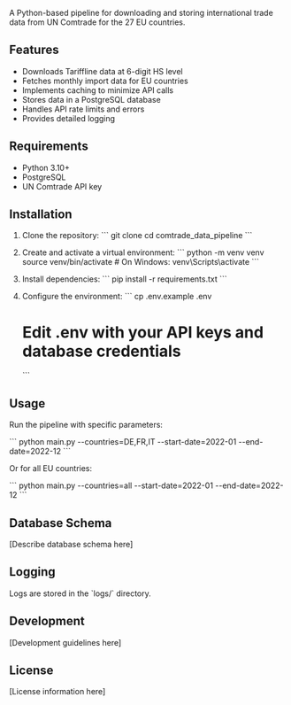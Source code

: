 A Python-based pipeline for downloading and storing international trade data from UN Comtrade for the 27 EU countries.

## Features

- Downloads Tariffline data at 6-digit HS level
- Fetches monthly import data for EU countries
- Implements caching to minimize API calls
- Stores data in a PostgreSQL database
- Handles API rate limits and errors
- Provides detailed logging

## Requirements

- Python 3.10+
- PostgreSQL
- UN Comtrade API key

## Installation

1. Clone the repository:
   \`\`\`
   git clone <repository-url>
   cd comtrade_data_pipeline
   \`\`\`

2. Create and activate a virtual environment:
   \`\`\`
   python -m venv venv
   source venv/bin/activate  # On Windows: venv\\Scripts\\activate
   \`\`\`

3. Install dependencies:
   \`\`\`
   pip install -r requirements.txt
   \`\`\`

4. Configure the environment:
   \`\`\`
   cp .env.example .env
   # Edit .env with your API keys and database credentials
   \`\`\`

## Usage

Run the pipeline with specific parameters:

\`\`\`
python main.py --countries=DE,FR,IT --start-date=2022-01 --end-date=2022-12
\`\`\`

Or for all EU countries:

\`\`\`
python main.py --countries=all --start-date=2022-01 --end-date=2022-12
\`\`\`

## Database Schema

[Describe database schema here]

## Logging

Logs are stored in the \`logs/\` directory.

## Development

[Development guidelines here]

## License

[License information here]
